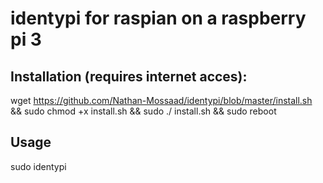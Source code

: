 # identypi for raspian on a raspberry pi 3

## Installation (requires internet acces):

wget https://github.com/Nathan-Mossaad/identypi/blob/master/install.sh && sudo chmod +x install.sh && sudo ./ install.sh && sudo reboot


## Usage

sudo identypi
